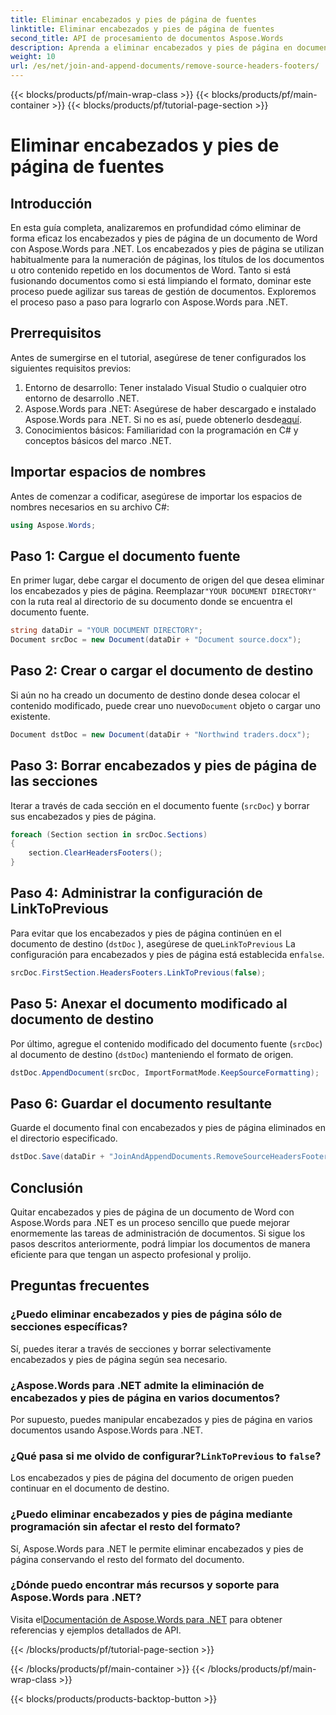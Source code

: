 ```yaml
---
title: Eliminar encabezados y pies de página de fuentes
linktitle: Eliminar encabezados y pies de página de fuentes
second_title: API de procesamiento de documentos Aspose.Words
description: Aprenda a eliminar encabezados y pies de página en documentos de Word con Aspose.Words para .NET. Simplifique la gestión de documentos con nuestra guía paso a paso.
weight: 10
url: /es/net/join-and-append-documents/remove-source-headers-footers/
---
```


{{< blocks/products/pf/main-wrap-class >}}
{{< blocks/products/pf/main-container >}}
{{< blocks/products/pf/tutorial-page-section >}}

# Eliminar encabezados y pies de página de fuentes

## Introducción

En esta guía completa, analizaremos en profundidad cómo eliminar de forma eficaz los encabezados y pies de página de un documento de Word con Aspose.Words para .NET. Los encabezados y pies de página se utilizan habitualmente para la numeración de páginas, los títulos de los documentos u otro contenido repetido en los documentos de Word. Tanto si está fusionando documentos como si está limpiando el formato, dominar este proceso puede agilizar sus tareas de gestión de documentos. Exploremos el proceso paso a paso para lograrlo con Aspose.Words para .NET.

## Prerrequisitos

Antes de sumergirse en el tutorial, asegúrese de tener configurados los siguientes requisitos previos:

1. Entorno de desarrollo: Tener instalado Visual Studio o cualquier otro entorno de desarrollo .NET.
2.  Aspose.Words para .NET: Asegúrese de haber descargado e instalado Aspose.Words para .NET. Si no es así, puede obtenerlo desde[aquí](https://releases.aspose.com/words/net/).
3. Conocimientos básicos: Familiaridad con la programación en C# y conceptos básicos del marco .NET.

## Importar espacios de nombres

Antes de comenzar a codificar, asegúrese de importar los espacios de nombres necesarios en su archivo C#:

```csharp
using Aspose.Words;
```

## Paso 1: Cargue el documento fuente

 En primer lugar, debe cargar el documento de origen del que desea eliminar los encabezados y pies de página. Reemplazar`"YOUR DOCUMENT DIRECTORY"` con la ruta real al directorio de su documento donde se encuentra el documento fuente.

```csharp
string dataDir = "YOUR DOCUMENT DIRECTORY";
Document srcDoc = new Document(dataDir + "Document source.docx");
```

## Paso 2: Crear o cargar el documento de destino

 Si aún no ha creado un documento de destino donde desea colocar el contenido modificado, puede crear uno nuevo`Document` objeto o cargar uno existente.

```csharp
Document dstDoc = new Document(dataDir + "Northwind traders.docx");
```

## Paso 3: Borrar encabezados y pies de página de las secciones

Iterar a través de cada sección en el documento fuente (`srcDoc`) y borrar sus encabezados y pies de página.

```csharp
foreach (Section section in srcDoc.Sections)
{
    section.ClearHeadersFooters();
}
```

## Paso 4: Administrar la configuración de LinkToPrevious

Para evitar que los encabezados y pies de página continúen en el documento de destino (`dstDoc` ), asegúrese de que`LinkToPrevious` La configuración para encabezados y pies de página está establecida en`false`.

```csharp
srcDoc.FirstSection.HeadersFooters.LinkToPrevious(false);
```

## Paso 5: Anexar el documento modificado al documento de destino

Por último, agregue el contenido modificado del documento fuente (`srcDoc`) al documento de destino (`dstDoc`) manteniendo el formato de origen.

```csharp
dstDoc.AppendDocument(srcDoc, ImportFormatMode.KeepSourceFormatting);
```

## Paso 6: Guardar el documento resultante

Guarde el documento final con encabezados y pies de página eliminados en el directorio especificado.

```csharp
dstDoc.Save(dataDir + "JoinAndAppendDocuments.RemoveSourceHeadersFooters.docx");
```

## Conclusión

Quitar encabezados y pies de página de un documento de Word con Aspose.Words para .NET es un proceso sencillo que puede mejorar enormemente las tareas de administración de documentos. Si sigue los pasos descritos anteriormente, podrá limpiar los documentos de manera eficiente para que tengan un aspecto profesional y prolijo.

## Preguntas frecuentes

### ¿Puedo eliminar encabezados y pies de página sólo de secciones específicas?
Sí, puedes iterar a través de secciones y borrar selectivamente encabezados y pies de página según sea necesario.

### ¿Aspose.Words para .NET admite la eliminación de encabezados y pies de página en varios documentos?
Por supuesto, puedes manipular encabezados y pies de página en varios documentos usando Aspose.Words para .NET.

###  ¿Qué pasa si me olvido de configurar?`LinkToPrevious` to `false`?
Los encabezados y pies de página del documento de origen pueden continuar en el documento de destino.

### ¿Puedo eliminar encabezados y pies de página mediante programación sin afectar el resto del formato?
Sí, Aspose.Words para .NET le permite eliminar encabezados y pies de página conservando el resto del formato del documento.

### ¿Dónde puedo encontrar más recursos y soporte para Aspose.Words para .NET?
 Visita el[Documentación de Aspose.Words para .NET](https://reference.aspose.com/words/net/) para obtener referencias y ejemplos detallados de API.

{{< /blocks/products/pf/tutorial-page-section >}}

{{< /blocks/products/pf/main-container >}}
{{< /blocks/products/pf/main-wrap-class >}}

{{< blocks/products/products-backtop-button >}}
